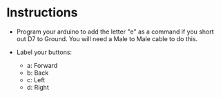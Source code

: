 # Instructions


- Program your arduino to add the letter "e" as a command if you short out D7 to Ground.  You will need a Male to Male cable to do this.

- Label your buttons:

	- a: Forward
	- b: Back
	- c: Left
	- d: Right


